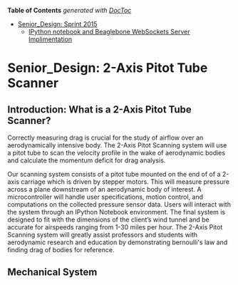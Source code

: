 <!-- START doctoc generated TOC please keep comment here to allow auto update -->
<!-- DON'T EDIT THIS SECTION, INSTEAD RE-RUN doctoc TO UPDATE -->
**Table of Contents**  *generated with [DocToc](https://github.com/thlorenz/doctoc)*

- [Senior_Design: Sprint 2015](#senior_design-sprint-2015)
  - [IPython notebook and Beaglebone WebSockets Server Implimentation](#ipython-notebook-and-beaglebone-websockets-server-implimentation)

<!-- END doctoc generated TOC please keep comment here to allow auto update -->

Senior_Design: 2-Axis Pitot Tube Scanner 
================================
Introduction: What is a 2-Axis Pitot Tube Scanner?
------------------------------
Correctly measuring drag is crucial for the study of airflow over an aerodynamically intensive body. The 2-Axis Pitot Scanning system will use a pitot tube to scan the velocity profile in the wake of aerodynamic bodies and calculate the momentum deficit for drag analysis.

Our scanning system consists of a pitot tube mounted on the end of of a 2-axis carriage which is driven by stepper motors. This will measure pressure across a plane downstream of an aerodynamic body of interest. A microcontroller will handle user specifications, motion control, and computations on the collected pressure sensor data. Users will interact with the system through an IPython Notebook environment. The final system is designed to fit with the dimensions of the client’s wind tunnel and be accurate for airspeeds ranging from 1-30 miles per hour. The 2-Axis Pitot Scanning system will greatly assist professors and students with aerodynamic research and education by demonstrating bernoulli's law and finding drag of bodies for reference.

Mechanical System
--------------------------------
